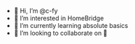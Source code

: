 - 👋 Hi, I’m @c-fy
- 👀 I’m interested in HomeBridge
- 🌱 I’m currently learning absolute basics
- 💞️ I’m looking to collaborate on 😬

<!---
c-fy/c-fy is a ✨ special ✨ repository because its `README.md` (this file) appears on your GitHub profile.
You can click the Preview link to take a look at your changes.
--->

